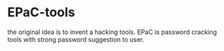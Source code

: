 # EPaC-tools
the original idea is to invent a hacking tools. EPaC is password cracking tools with strong password suggestion to user.
